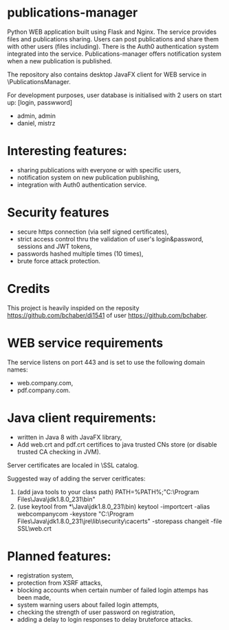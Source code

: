 # publications-manager

Python WEB application built using Flask and Nginx. The service provides files and publications sharing. Users can post publications and share them with other users (files including). There is the Auth0 authentication system integrated into the service. Publications-manager offers notification system when a new publication is published.

The repository also contains desktop JavaFX client for WEB service in \PublicationsManager.

For development purposes, user database is initialised with 2 users on start up:
[login, passwword]
- admin, admin
- daniel, mistrz

# Interesting features:
- sharing publications with everyone or with specific users,
- notification system on new publication publishing,
- integration with Auth0 authentication service.

# Security features
- secure https connection (via self signed certificates),
- strict access control thru the validation of user's login&password, sessions and JWT tokens,
- passwords hashed multiple times (10 times),
- brute force attack protection.

# Credits
This project is heavily inspided on the reposity https://github.com/bchaber/di1541 of user https://github.com/bchaber.

# WEB service requirements
The service listens on port 443 and is set to use the following domain names:
- web.company.com,
- pdf.company.com.

# Java client requirements:
- written in Java 8 with JavaFX library,
- Add web.crt and pdf.crt certifices to java trusted CNs store (or disable trusted CA checking in JVM).
 
Server certificates are localed in \SSL catalog.
	
Suggested way of adding the server ceritficates:
1. (add java tools to your class path)
PATH=%PATH%;"C:\Program Files\Java\jdk1.8.0_231\bin"
2. (use keytool from *\Java\jdk1.8.0_231\bin) 
keytool -importcert -alias webcompanycom -keystore "C:\Program Files\Java\jdk1.8.0_231\jre\lib\security\cacerts" -storepass changeit -file SSL\web.crt

# Planned features:
- registration system,
- protection from XSRF attacks,
- blocking accounts when certain number of failed login attemps has been made,
- system warning users about failed login attempts,
- checking the strength of user password on registration,
- adding a delay to login responses to delay bruteforce attacks.
